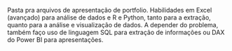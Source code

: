 Pasta pra arquivos de apresentação de portfolio. Habilidades em Excel (avançado) para análise de dados e R e Python, tanto para a extração, quanto para a análise e visualização de dados. A depender do problema, também faço uso de linguagem SQL para extração de informações ou DAX do Power BI para apresentações.
